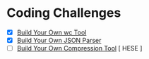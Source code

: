 # Coding Challenges
- [x] [Build Your Own wc Tool](https://codingchallenges.fyi/challenges/challenge-wc)
- [x] [Build Your Own JSON Parser](https://codingchallenges.fyi/challenges/challenge-json-parser)
- [ ] [Build Your Own Compression Tool](https://codingchallenges.fyi/challenges/challenge-huffman) [ HESE ]
